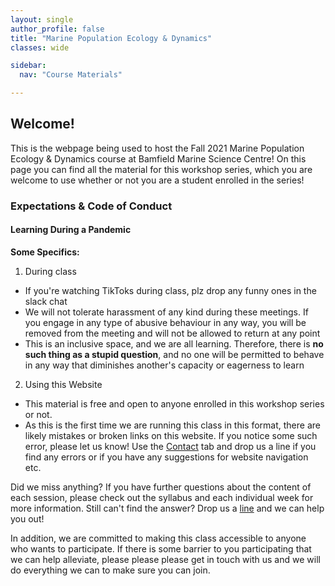 ```yaml
---
layout: single
author_profile: false
title: "Marine Population Ecology & Dynamics"
classes: wide

sidebar:
  nav: "Course Materials"

---
```



## Welcome!
This is the webpage being used to host the Fall 2021 Marine Population Ecology & Dynamics course at Bamfield Marine Science Centre!
On this page you can find all the material for this workshop series, which you are welcome to use whether or not you are
a student enrolled in the series!

### Expectations & Code of Conduct

#### Learning During a Pandemic

**Some Specifics:**
1. During class
  - If you're watching TikToks during class, plz drop any funny ones in the slack chat
  - We will not tolerate harassment of any kind during these meetings. If you engage in any type of abusive behaviour in any way, you will be removed from the meeting and will not be allowed to return at any point
  - This is an inclusive space, and we are all learning. Therefore, there is **no such thing as a stupid question**, and no one will be permitted to behave in
  any way that diminishes another's capacity or eagerness to learn

2. Using this Website
  - This material is free and open to anyone enrolled in this workshop series or not. 
  - As this is the first time we are running this class in this format, there are likely mistakes or broken links on this website. If you notice some such error, please let us know! Use the [Contact](/contact/) tab and drop us a line if you find any errors or if you have any suggestions for website navigation etc.


Did we miss anything? If you have further questions about the content of each session, please check out the syllabus and each individual week for more information. Still can't find the answer? Drop us a [line](/contact/) and we can help you out!

In addition, we are committed to making this class accessible to anyone who wants to participate. If there is some barrier to you participating that we can help alleviate, please please please get in touch with us and we will do everything we can to make sure you can join.
